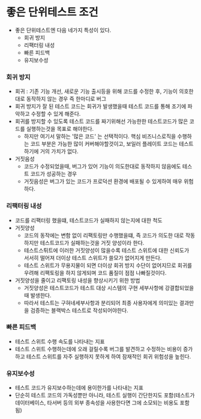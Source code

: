 # 좋은 단위테스트 조건
* 좋은 단위테스트엔 다음 네가지 특성이 있다.
  * 회귀 방지
  * 리팩터링 내성
  * 빠른 피드백
  * 유지보수성

### 회귀 방지
* 회귀 : 기존 기능 개선, 새로운 기능 출시등을 위해 코드를 수정한 후, 기능이 의호한 대로 동작하지 않는 경우 즉 한마디로 버그
* 회귀 방지가 잘 된 테스트 코드는 회귀가 발생했을때 테스트 코드를 통해 조기에 파악하고 수정할 수 있게 해준다.
* 회귀를 방지할 수 있도록 테스트 코드를 짜기위해선 가능한한 테스트코드가 많은 코드를 실행하는것을 목표로 해야한다.
  * 하지만 여기서 말하는 '많은 코드' 는 선택적이다. 핵심 비즈니스로직을 수행하는 코드 부분은 가능한 많이 커버해야할것이고, 보일러 플레이트 코드는 테스트하기에 거의 가치가 없다.
* 거짓음성
  * 코드가 수정되었을때, 버그가 있어 기능이 의도한대로 동작하지 않음에도 테스트 코드가 성공하는 경우
  * 거짓음성은 버그가 있는 코드가 프로덕션 환경에 배포될 수 있게하여 매우 위험하다.

### 리팩터링 내성
* 코드를 리팩터링 했을떄, 테스트코드가 실패하지 않는지에 대한 척도
* 거짓양성
  * 코드의 동작에는 변함 없이 리팩토링만 수행했을떄, 즉 코드가 의도한 대로 작동하지만 테스트코드가 실패하는것을 거짓 양성이라 한다.
  * 테스트스튀트에 이러한 거짓양성이 많을수록 테스트 스위트에 대한 신뢰도가 서서히 떨어져 더이상 테스트 스위트가 쓸모가 없어지게 만든다.
  * 테스트 스위트가 무용지물이 되면 더이상 회귀 방지 수단이 없어지므로 회귀를 우려해 리팩토링을 하지 않게되며 코드 품질이 점점 나빠질것이다.
* 거짓양성을 줄이고 리팩토링 내성을 향상시키기 위한 방법
  * 거짓양성은 테스트코드가 테스트 대상 시스템의 구현 세부사항에 강결합되었을때 발생한다.
  * 따라서 테스트는 구혀네세부사항과 분리되어 최종 사용자에게 의미있는 결과만을 검증하는 블랙박스 테스트로 작성되어야한다.

### 빠른 피드백
* 테스트 스위트 수행 속도를 나타내는 지표
* 테스트 스위트 수행하는데에 오래 걸릴수록 버그를 발견하고 수정하는 비용이 증가하고 테스트 스위트를 자주 실행하지 못하게 하여 잠재적인 회귀 위험성을 높힌다.

### 유지보수성
* 테스트 코드가 유지보수하는데에 용이한가를 나타내는 지표
* 단순히 테스트 코드의 가독성뿐만 아니라, 테스트 실행이 간단한지도 포함(테스트가 데이터베이스, 타서버 등의 외부 종속성을 사용한다면 그에 소모되는 비용도 포함됨)